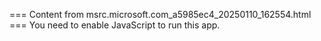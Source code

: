 === Content from msrc.microsoft.com_a5985ec4_20250110_162554.html ===
You need to enable JavaScript to run this app.
